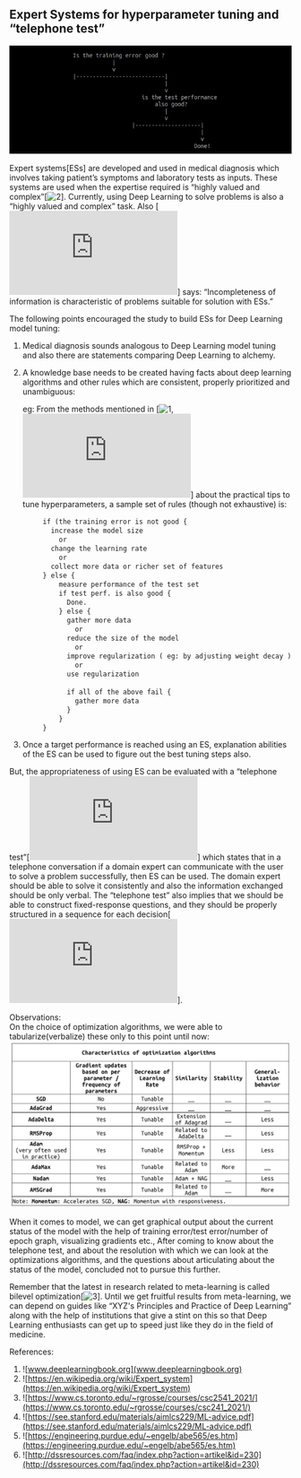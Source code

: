## Expert Systems for hyperparameter tuning and “telephone test”
![](es/expert_sys1.png)

Expert systems[ESs] are developed and used in medical diagnosis which involves taking patient’s symptoms and laboratory tests as inputs. These systems are used when the expertise required is “highly valued and complex”[![2](https://en.wikipedia.org/wiki/Expert_system)]. Currently, using Deep Learning to solve problems is also a “highly valued and complex” task. Also [![5](https://engineering.purdue.edu/~engelb/abe565/es.htm)] says: “Incompleteness of information is characteristic of problems suitable for solution with ESs.”

The following points encouraged the study to build ESs for Deep Learning model tuning:

1. Medical diagnosis sounds analogous to Deep  Learning model tuning and also there are statements comparing Deep Learning to alchemy.
2. A knowledge base needs to be created having facts about deep learning algorithms and other rules which are consistent, properly prioritized and unambiguous:

   eg: From the methods mentioned in [![1]((www.deeplearningbook.org)), ![4](https://see.stanford.edu/materials/aimlcs229/ML-advice.pdf)] about the practical tips to tune hyperparameters, a sample set of rules (though not exhaustive) is:
           
            
            if (the training error is not good {
              increase the model size
                or
              change the learning rate
                or
              collect more data or richer set of features
            } else {
                measure performance of the test set
                if test perf. is also good {
                  Done.
                } else {
                  gather more data
                    or
                  reduce the size of the model
                    or
                  improve regularization ( eg: by adjusting weight decay )
                    or 
                  use regularization
                  
                  if all of the above fail {
                    gather more data
                  }
                }
            }
 
 3. Once a target performance is reached using an ES, explanation abilities of the ES can be used to figure out the best tuning steps also.

But, the appropriateness of using ES can be evaluated with a “telephone test”[![5](https://engineering.purdue.edu/~engelb/abe565/es.htm)] which states that in a telephone conversation if a domain expert can communicate with the user to solve a problem successfully, then ES can be used. The domain expert should be able to solve it consistently and also the information exchanged should be only verbal.  The “telephone test” also implies that we should be able to construct fixed-response questions, and they should be properly structured in a sequence for each decision[![6](http://dssresources.com/faq/index.php?action=artikel&id=230)].

Observations:  
On the choice of optimization algorithms, we were able to tabularize(verbalize) these only to this point until now:
![](es/optimization_algorithm_v2.png)

When it comes to model, we can get graphical output about the current status of the model with the help of training error/test error/number of epoch graph, visualizing gradients etc.,
After coming to know about the telephone test, and about the resolution with which we can look at the optimizations algorithms, and the questions about articulating about the status of the model,  concluded not to pursue this further.  

Remember that the latest in research related to meta-learning is called bilevel optimization[![3](https://www.cs.toronto.edu/~rgrosse/courses/csc2541_2021/)]. Until we get fruitful results from meta-learning,  we can depend on guides like “XYZ's Principles and Practice of Deep Learning” along with the help of institutions that give a stint on this so that Deep Learning enthusiasts can get up to speed just like they do in the field of medicine.

References: 
1) ![www.deeplearningbook.org](www.deeplearningbook.org)
2) ![https://en.wikipedia.org/wiki/Expert_system](https://en.wikipedia.org/wiki/Expert_system)
3) ![https://www.cs.toronto.edu/~rgrosse/courses/csc2541_2021/](https://www.cs.toronto.edu/~rgrosse/courses/csc241_2021/)
4) ![https://see.stanford.edu/materials/aimlcs229/ML-advice.pdf](https://see.stanford.edu/materials/aimlcs229/ML-advice.pdf)
5) ![https://engineering.purdue.edu/~engelb/abe565/es.htm](https://engineering.purdue.edu/~engelb/abe565/es.htm)
6) ![http://dssresources.com/faq/index.php?action=artikel&id=230](http://dssresources.com/faq/index.php?action=artikel&id=230)
